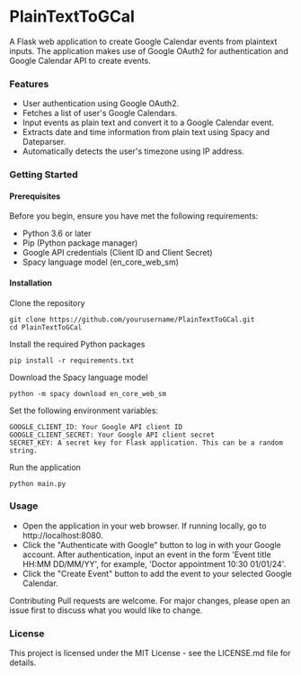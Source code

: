 

# PlainTextToGCal

A Flask web application to create Google Calendar events from plaintext inputs. The application makes use of Google OAuth2 for authentication and Google Calendar API to create events.

### Features

 - User authentication using Google OAuth2. 
 - Fetches a list of user's Google Calendars. 
 - Input events as plain text and convert it to a Google Calendar event. 
 - Extracts date and time information from plain text using Spacy and Dateparser.
 - Automatically detects the user's timezone using IP address.

### Getting Started
#### Prerequisites
Before you begin, ensure you have met the following requirements:

 - Python 3.6 or later
 - Pip (Python package manager)
 - Google API credentials (Client ID and Client Secret)
 - Spacy language model (en_core_web_sm)

#### Installation
Clone the repository

    git clone https://github.com/yourusername/PlainTextToGCal.git
    cd PlainTextToGCal

Install the required Python packages

    pip install -r requirements.txt

Download the Spacy language model

    python -m spacy download en_core_web_sm

Set the following environment variables:

    GOOGLE_CLIENT_ID: Your Google API client ID
    GOOGLE_CLIENT_SECRET: Your Google API client secret
    SECRET_KEY: A secret key for Flask application. This can be a random string.

Run the application

    python main.py

### Usage

 - Open the application in your web browser. If running locally, go to
   http://localhost:8080.
 - Click the "Authenticate with Google" button to log in with your Google account. After authentication, input an event in the form 'Event title HH:MM DD/MM/YY', for example, 'Doctor appointment 10:30 01/01/24'. 
 - Click the "Create Event" button to add the event to your selected Google Calendar. 

Contributing Pull requests are welcome. For major changes, please open an issue first to discuss what you would like to change.

### License
This project is licensed under the MIT License - see the LICENSE.md file for details.
